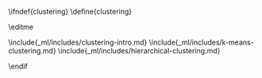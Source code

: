 \ifndef{clustering}
\define{clustering}

\editme

\include{_ml/includes/clustering-intro.md}
\include{_ml/includes/k-means-clustering.md}
\include{_ml/includes/hierarchical-clustering.md}

\endif
